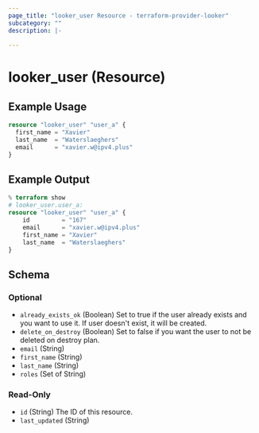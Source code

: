 ```yaml
---
page_title: "looker_user Resource - terraform-provider-looker"
subcategory: ""
description: |-
  
---
```

# looker_user (Resource)

## Example Usage
```terraform
resource "looker_user" "user_a" {
  first_name = "Xavier"
  last_name  = "Waterslaeghers"
  email      = "xavier.w@ipv4.plus"
}
```

## Example Output
```terraform
% terraform show
# looker_user.user_a:
resource "looker_user" "user_a" {
    id         = "167"
    email      = "xavier.w@ipv4.plus"
    first_name = "Xavier"
    last_name  = "Waterslaeghers"
}
```

<!-- schema generated by tfplugindocs -->
## Schema

### Optional

- `already_exists_ok` (Boolean) Set to true if the user already exists and you want to use it. If user doesn't exist, it will be created.
- `delete_on_destroy` (Boolean) Set to false if you want the user to not be deleted on destroy plan.
- `email` (String)
- `first_name` (String)
- `last_name` (String)
- `roles` (Set of String)

### Read-Only

- `id` (String) The ID of this resource.
- `last_updated` (String)
